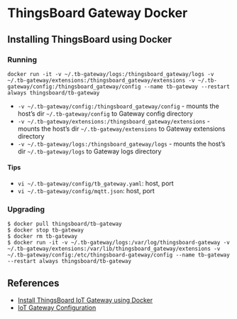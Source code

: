 # ThingsBoard Gateway Docker

## Installing ThingsBoard using Docker

### Running
```
docker run -it -v ~/.tb-gateway/logs:/thingsboard_gateway/logs -v ~/.tb-gateway/extensions:/thingsboard_gateway/extensions -v ~/.tb-gateway/config:/thingsboard_gateway/config --name tb-gateway --restart always thingsboard/tb-gateway
```
- `-v ~/.tb-gateway/config:/thingsboard_gateway/config` - mounts the host’s dir `~/.tb-gateway/config` to Gateway config directory
- `-v ~/.tb-gateway/extensions:/thingsboard_gateway/extensions` - mounts the host’s dir `~/.tb-gateway/extensions` to Gateway extensions directory
- `-v ~/.tb-gateway/logs:/thingsboard_gateway/logs` - mounts the host’s dir `~/.tb-gateway/logs` to Gateway logs directory

#### Tips
- `vi ~/.tb-gateway/config/tb_gateway.yaml`: host, port
- `vi ~/.tb-gateway/config/mqtt.json`: host, port

### Upgrading
```
$ docker pull thingsboard/tb-gateway
$ docker stop tb-gateway
$ docker rm tb-gateway
$ docker run -it -v ~/.tb-gateway/logs:/var/log/thingsboard-gateway -v ~/.tb-gateway/extensions:/var/lib/thingsboard_gateway/extensions -v ~/.tb-gateway/config:/etc/thingsboard-gateway/config --name tb-gateway --restart always thingsboard/tb-gateway
```

## References
- [Install ThingsBoard IoT Gateway using Docker](https://thingsboard.io/docs/iot-gateway/install/docker-installation/)
- [IoT Gateway Configuration](https://thingsboard.io/docs/iot-gateway/configuration/)